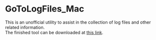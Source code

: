 GoToLogFiles_Mac
================

This is an unofficial utility to assist in the collection of log files and other related information.  
The finished tool can be downloaded at [this link](https://www.dropbox.com/s/8b6uy2alsws43z0/GoToMacLogFiles-rsync.app.zip).  
